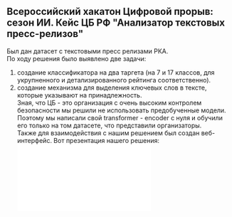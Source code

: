 ## Всероссийский хакатон Цифровой прорыв: сезон ИИ. Кейс ЦБ РФ "Анализатор текстовых пресс-релизов"
Был дан датасет с текстовыми пресс релизами РКА.  
По ходу решения было выявлено две задачи:
1) создание классификатора на два таргета (на 7 и 17 классов, для укрупненного и детализированного рейтинга соответственно).  
2) создание механизма для выделения ключевых слов в тексте, которые указывают на принадлежность.  
Зная, что ЦБ - это организация с очень высоким контролем безопасности мы решили не использовать предобученные модели.  
Поэтому мы написали свой transformer - encoder с нуля и обучили его только на том датасете, что представили организаторы.  
Также для взаимодействия с нашим решением был создан веб-интерфейс.
Вот презентация нашего решения:
![Преза](mlc.pdf)

